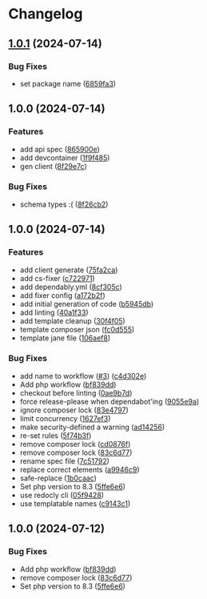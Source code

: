# Changelog

## [1.0.1](https://github.com/cedricziel/amzn-sponsored-products-api-php/compare/v1.0.0...v1.0.1) (2024-07-14)


### Bug Fixes

* set package name ([6859fa3](https://github.com/cedricziel/amzn-sponsored-products-api-php/commit/6859fa37ab144e81df6be8f1c7b5ed9bcf29f4d2))

## 1.0.0 (2024-07-14)


### Features

* add api spec ([865900e](https://github.com/cedricziel/amzn-sponsored-products-api-php/commit/865900e47b84444ea9269ba2c0336c97c7261001))
* add devcontainer ([1f9f485](https://github.com/cedricziel/amzn-sponsored-products-api-php/commit/1f9f485b0f362ea8bcdff37bcfe04999687443c1))
* gen client ([8f29e7c](https://github.com/cedricziel/amzn-sponsored-products-api-php/commit/8f29e7c1461ffc2a8f5da1d4a3016d4cdd5e28ba))


### Bug Fixes

* schema types :( ([8f26cb2](https://github.com/cedricziel/amzn-sponsored-products-api-php/commit/8f26cb205d56af14199a0b71fc8bac2988c8733e))

## 1.0.0 (2024-07-14)


### Features

* add client generate ([75fa2ca](https://github.com/cedricziel/php-openapi-client-template/commit/75fa2cad310a0c6b81d853d6ecdca19e19aa720c))
* add cs-fixer ([c722971](https://github.com/cedricziel/php-openapi-client-template/commit/c722971a3547c8e5cefea71573d8135dd655a9ad))
* add dependably.yml ([8cf305c](https://github.com/cedricziel/php-openapi-client-template/commit/8cf305c5fc8c01b267bc9707f6ba72ec7bbd7695))
* add fixer config ([a172b2f](https://github.com/cedricziel/php-openapi-client-template/commit/a172b2f966a88b9354f2b9bc7c6469daf459fafd))
* add initial generation of code ([b5945db](https://github.com/cedricziel/php-openapi-client-template/commit/b5945db356a87b90df15e963b3b77bdb23bb18cf))
* add linting ([40a1f33](https://github.com/cedricziel/php-openapi-client-template/commit/40a1f3343e372c8595db816e8b9ccafc9beb4ccd))
* add template cleanup ([30f4f05](https://github.com/cedricziel/php-openapi-client-template/commit/30f4f05a41b1aaa55127056239a5fe5bf1d1b4c4))
* template composer json ([fc0d555](https://github.com/cedricziel/php-openapi-client-template/commit/fc0d55528ce95477cb779ccdf98aaf419e423a2a))
* template jane file ([106aef8](https://github.com/cedricziel/php-openapi-client-template/commit/106aef819602f0078302e239cff429a465f3d974))


### Bug Fixes

* add name to workflow ([#3](https://github.com/cedricziel/php-openapi-client-template/issues/3)) ([c4d302e](https://github.com/cedricziel/php-openapi-client-template/commit/c4d302e5ffa6f5342ff7164eff711e37f3f83e89))
* Add php workflow ([bf839dd](https://github.com/cedricziel/php-openapi-client-template/commit/bf839ddee1b73c30f2241bd568e285d9acf6192b))
* checkout before linting ([0ae9b7d](https://github.com/cedricziel/php-openapi-client-template/commit/0ae9b7de7e62ce6c4f95d1b17cdd67484b40324b))
* force release-please when dependabot'ing ([9055e9a](https://github.com/cedricziel/php-openapi-client-template/commit/9055e9a449507c2cf4df6f4d2bebc928e3eca332))
* ignore composer lock ([83e4797](https://github.com/cedricziel/php-openapi-client-template/commit/83e4797353eb13e12d33997e6165e876b0861e49))
* limit concurrency ([1627ef3](https://github.com/cedricziel/php-openapi-client-template/commit/1627ef3499b6e99fd8fef80235a74dc78dc2ab08))
* make security-defined a warning ([ad14256](https://github.com/cedricziel/php-openapi-client-template/commit/ad142563bdb5a0c60589c16706d4f82d32a70149))
* re-set rules ([5f74b3f](https://github.com/cedricziel/php-openapi-client-template/commit/5f74b3f8faf5a61de55bb49e057aa267d19aa91f))
* remove composer lock ([cd0876f](https://github.com/cedricziel/php-openapi-client-template/commit/cd0876fdcd45c363a90ea9861a5e271faa52c86d))
* remove composer lock ([83c6d77](https://github.com/cedricziel/php-openapi-client-template/commit/83c6d770ec192bb2868d95bd8f950de95a6b7ba2))
* rename spec file ([7c51792](https://github.com/cedricziel/php-openapi-client-template/commit/7c517928ddc3d3f95eca8ecc1d195f766b65c401))
* replace correct elements ([a9946c9](https://github.com/cedricziel/php-openapi-client-template/commit/a9946c916ce316ab4644922eafe50bca7a4fe1a5))
* safe-replace ([1b0caac](https://github.com/cedricziel/php-openapi-client-template/commit/1b0caac50f91264ee3eddba6432e336bd22da625))
* Set php version to 8.3 ([5ffe6e6](https://github.com/cedricziel/php-openapi-client-template/commit/5ffe6e681d2c4aea4fc3e3c56015d5e6bcaccbdc))
* use redocly cli ([05f9428](https://github.com/cedricziel/php-openapi-client-template/commit/05f9428ae0d1c2c98a0d37e1ee8d126d624064e0))
* use templatable names ([c9143c1](https://github.com/cedricziel/php-openapi-client-template/commit/c9143c1234a51ffcdad0b3f9d3cdac66bfa1cf9e))

## 1.0.0 (2024-07-12)


### Bug Fixes

* Add php workflow ([bf839dd](https://github.com/cedricziel/leonardoai-php/commit/bf839ddee1b73c30f2241bd568e285d9acf6192b))
* remove composer lock ([83c6d77](https://github.com/cedricziel/leonardoai-php/commit/83c6d770ec192bb2868d95bd8f950de95a6b7ba2))
* Set php version to 8.3 ([5ffe6e6](https://github.com/cedricziel/leonardoai-php/commit/5ffe6e681d2c4aea4fc3e3c56015d5e6bcaccbdc))

